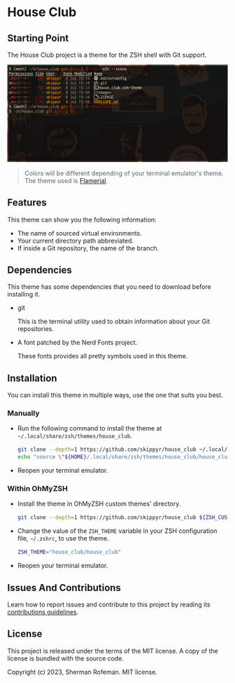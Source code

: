 # House Club

## Starting Point

The House Club project is a theme for the ZSH shell with Git support.

![](images/preview.png)

> Colors will be different depending of your terminal emulator's theme. The
> theme used is [Flamerial](https://github.com/skippyr/flamerial).

## Features

This theme can show you the following information:

-   The name of sourced virtual environments.
-   Your current directory path abbreviated.
-   If inside a Git repository, the name of the branch.

## Dependencies

This theme has some dependencies that you need to download before installing it.

-   git

    This is the terminal utility used to obtain information about your Git
    repositories.

-   A font patched by the Nerd Fonts project.

    These fonts provides all pretty symbols used in this theme.

## Installation

You can install this theme in multiple ways, use the one that suits you best.

### Manually

-   Run the following command to install the theme at
    `~/.local/share/zsh/themes/house_club`.

    ```bash
    git clone --depth=1 https://github.com/skippyr/house_club ~/.local/share/zsh/themes/house_club &&
    echo "source \"${HOME}/.local/share/zsh/themes/house_club/house_club.zsh-theme\"" >> ~/.zshrc
    ```

-   Reopen your terminal emulator.

### Within OhMyZSH

-   Install the theme in OhMyZSH custom themes' directory.

    ```bash
    git clone --depth=1 https://github.com/skippyr/house_club ${ZSH_CUSTOM:-${HOME}/.oh-my-zsh/custom}/themes/house_club
    ```

-   Change the value of the `ZSH_THEME` variable in your ZSH configuration file,
    `~/.zshrc`, to use the theme.

    ```bash
    ZSH_THEME="house_club/house_club"
    ```

-   Reopen your terminal emulator.

## Issues And Contributions

Learn how to report issues and contribute to this project by reading its
[contributions guidelines](https://skippyr.github.io/materials/pages/contributions_guidelines.html).

## License

This project is released under the terms of the MIT license. A copy of the
license is bundled with the source code.

Copyright (c) 2023, Sherman Rofeman. MIT license.
